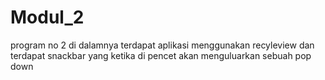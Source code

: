 # Modul_2

program no 2
di dalamnya terdapat aplikasi menggunakan recyleview dan terdapat snackbar yang ketika di pencet akan menguluarkan sebuah pop down
